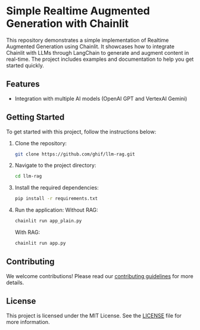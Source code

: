 # Simple Realtime Augmented Generation with Chainlit

This repository demonstrates a simple implementation of Realtime Augmented Generation using Chainlit. It showcases how to integrate Chainlit with LLMs through LangChain to generate and augment content in real-time. The project includes examples and documentation to help you get started quickly.

## Features
- Integration with multiple AI models (OpenAI GPT and VertexAI Gemini)

## Getting Started

To get started with this project, follow the instructions below:

1. Clone the repository:
    ```sh
    git clone https://github.com/ghif/llm-rag.git
    ```
2. Navigate to the project directory:
    ```sh
    cd llm-rag
    ```
3. Install the required dependencies:
    ```sh
    pip install -r requirements.txt
    ```
4. Run the application:
    Without RAG:

    ```sh
    chainlit run app_plain.py
    ```

    With RAG:
    ```sh
    chainlit run app.py
    ```

## Contributing

We welcome contributions! Please read our [contributing guidelines](CONTRIBUTING.md) for more details.

## License

This project is licensed under the MIT License. See the [LICENSE](LICENSE) file for more information.